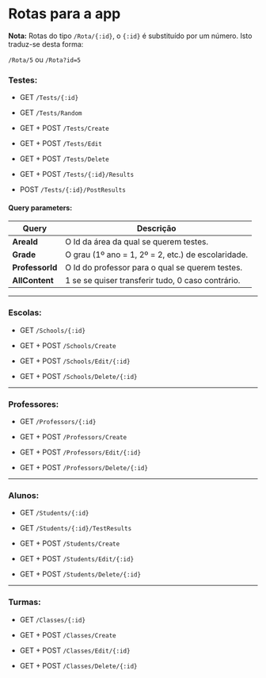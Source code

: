 
# Rotas para a app

**Nota:** Rotas do tipo `/Rota/{:id}`, o `{:id}` é substituído por um número.
Isto traduz-se desta forma:

`/Rota/5` ou `/Rota?id=5`

### Testes:

  * GET `/Tests/{:id}`
  * GET `/Tests/Random`

  * GET + POST `/Tests/Create`
  * GET + POST `/Tests/Edit`
  * GET + POST `/Tests/Delete`
  * GET + POST `/Tests/{:id}/Results`

  * POST `/Tests/{:id}/PostResults`

#### Query parameters:
| Query           | Descrição                                          |
|-----------------|----------------------------------------------------|
| **AreaId**      | O Id da área da qual se querem testes.             |
| **Grade**       | O grau (1º ano = 1, 2º = 2, etc.) de escolaridade. |
| **ProfessorId** | O Id do professor para o qual se querem testes.    |
| **AllContent**  | 1 se se quiser transferir tudo, 0 caso contrário.  |

***

### Escolas:

  * GET `/Schools/{:id}`

  * GET + POST `/Schools/Create`
  * GET + POST `/Schools/Edit/{:id}`
  * GET + POST `/Schools/Delete/{:id}`

***

### Professores:

  * GET `/Professors/{:id}`

  * GET + POST `/Professors/Create`
  * GET + POST `/Professors/Edit/{:id}`
  * GET + POST `/Professors/Delete/{:id}`

***

### Alunos:

  * GET `/Students/{:id}`
  * GET `/Students/{:id}/TestResults`

  * GET + POST `/Students/Create`
  * GET + POST `/Students/Edit/{:id}`
  * GET + POST `/Students/Delete/{:id}`

***

### Turmas:

  * GET `/Classes/{:id}`

  * GET + POST `/Classes/Create`
  * GET + POST `/Classes/Edit/{:id}`
  * GET + POST `/Classes/Delete/{:id}`